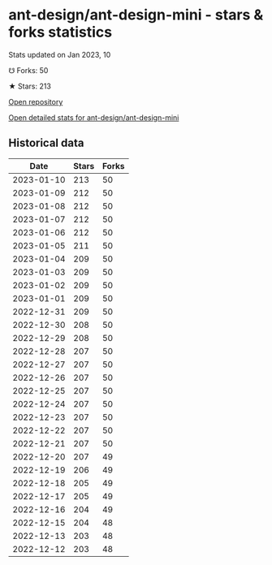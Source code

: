 # ant-design/ant-design-mini - stars & forks statistics

Stats updated on Jan 2023, 10

☋ Forks: 50

★ Stars: 213

[Open repository](https://github.com/ant-design/ant-design-mini)

[Open detailed stats for ant-design/ant-design-mini](https://reviewgithub.com/rep/ant-design/ant-design-mini)

## Historical data
| Date | Stars | Forks |
|------|-------|-------|
| 2023-01-10 | 213 | 50 | 
| 2023-01-09 | 212 | 50 | 
| 2023-01-08 | 212 | 50 | 
| 2023-01-07 | 212 | 50 | 
| 2023-01-06 | 212 | 50 | 
| 2023-01-05 | 211 | 50 | 
| 2023-01-04 | 209 | 50 | 
| 2023-01-03 | 209 | 50 | 
| 2023-01-02 | 209 | 50 | 
| 2023-01-01 | 209 | 50 | 
| 2022-12-31 | 209 | 50 | 
| 2022-12-30 | 208 | 50 | 
| 2022-12-29 | 208 | 50 | 
| 2022-12-28 | 207 | 50 | 
| 2022-12-27 | 207 | 50 | 
| 2022-12-26 | 207 | 50 | 
| 2022-12-25 | 207 | 50 | 
| 2022-12-24 | 207 | 50 | 
| 2022-12-23 | 207 | 50 | 
| 2022-12-22 | 207 | 50 | 
| 2022-12-21 | 207 | 50 | 
| 2022-12-20 | 207 | 49 | 
| 2022-12-19 | 206 | 49 | 
| 2022-12-18 | 205 | 49 | 
| 2022-12-17 | 205 | 49 | 
| 2022-12-16 | 204 | 49 | 
| 2022-12-15 | 204 | 48 | 
| 2022-12-13 | 203 | 48 | 
| 2022-12-12 | 203 | 48 | 

